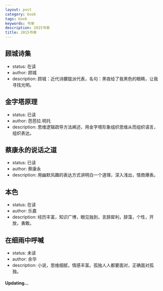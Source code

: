 ```yaml
---
layout: post
category: book
tags: book
keywords: 书单
description: 2015书单
title: 2015书单
---
```


顾城诗集
---
* status: 在读
* author: 顾城
* description: 顾城：近代诗朦胧派代表，名句：黑夜给了我黑色的眼睛，让我寻找光明。

金字塔原理
---
* status: 已读
* author: 芭芭拉.明托
* description: 思维逻辑疏导方法阐述，用金字塔形象组织思维从而组织语言，组织表达。

蔡康永的说话之道
---
* status: 已读
* author: 蔡康永
* description: 用幽默风趣的表达方式讲明白一个道理，深入浅出，情商爆表。

本色
---
* status: 在读
* author: 乐嘉
* description: 经历丰富，知识广博，眼见独到，言辞犀利，辞藻，个性，开放，勇敢。

在细雨中呼喊
---
* status: 未读
* author: 余华
* description: 小说，思维细腻，情感丰富。孤独人人都要面对，正确面对孤独。

#### Updating...
